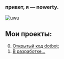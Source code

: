 ### привет, я — nowerty.
<div align="left"><img alt="uwu"src="https://discord.c99.nl/widget/theme-1/887303819300577291.png"></div>

## Мои проекты:

0. [Открытый код dotbot](https://github.com/nowertydev/opendot);
1. [В разработке...](https://www.youtube.com/watch?v=dQw4w9WgXcQ)
